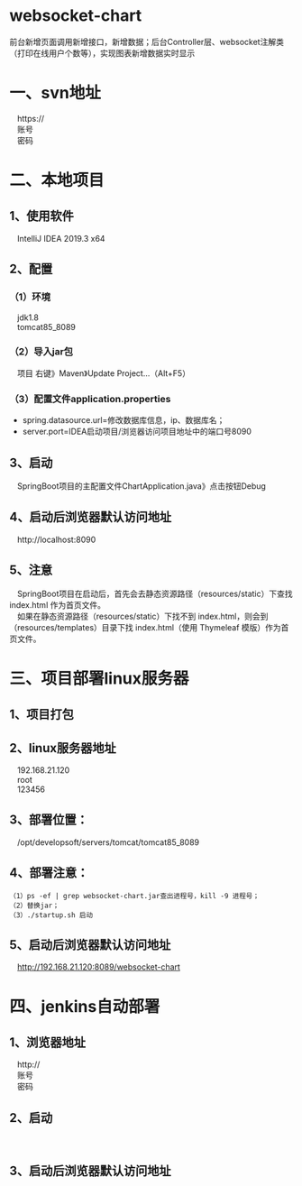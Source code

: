 # websocket-chart
前台新增页面调用新增接口，新增数据；后台Controller层、websocket注解类（打印在线用户个数等），实现图表新增数据实时显示

# 一、svn地址
&emsp;https://
<br/>&emsp;账号
<br/>&emsp;密码
# 二、本地项目
## 1、使用软件
&emsp;IntelliJ IDEA 2019.3 x64
## 2、配置
### （1）环境
&emsp;jdk1.8
<br/>&emsp;tomcat85_8089
### （2）导入jar包
&emsp;项目 右键》Maven》Update Project...（Alt+F5）
### （3）配置文件application.properties
* spring.datasource.url=修改数据库信息，ip、数据库名；
* server.port=IDEA启动项目/浏览器访问项目地址中的端口号8090
## 3、启动
&emsp;SpringBoot项目的主配置文件ChartApplication.java》点击按钮Debug
## 4、启动后浏览器默认访问地址
&emsp;http://localhost:8090
## 5、注意
&emsp;SpringBoot项目在启动后，首先会去静态资源路径（resources/static）下查找 index.html 作为首页文件。
<br/>&emsp;如果在静态资源路径（resources/static）下找不到 index.html，则会到（resources/templates）目录下找 index.html（使用 Thymeleaf 模版）作为首页文件。
# 三、项目部署linux服务器
## 1、项目打包
## 2、linux服务器地址
&emsp;192.168.21.120
<br/>&emsp;root
<br/>&emsp;123456
## 3、部署位置：
&emsp;/opt/developsoft/servers/tomcat/tomcat85_8089
## 4、部署注意：
	（1）ps -ef | grep websocket-chart.jar查出进程号，kill -9 进程号；
	（2）替换jar；
	（3）./startup.sh 启动
## 5、启动后浏览器默认访问地址
&emsp;http://192.168.21.120:8089/websocket-chart
# 四、jenkins自动部署
## 1、浏览器地址
&emsp;http://
<br/>&emsp;账号
<br/>&emsp;密码
## 2、启动
&emsp; 
## 3、启动后浏览器默认访问地址
&emsp;